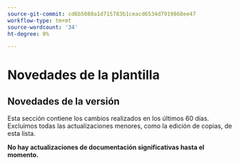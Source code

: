 ```yaml
---
source-git-commit: cd6b5088a1d715783b1ceacd6534d7919868ee47
workflow-type: tm+mt
source-wordcount: '34'
ht-degree: 0%

---
```

# Novedades de la plantilla

## Novedades de la versión

Esta sección contiene los cambios realizados en los últimos 60 días. Excluimos todas las actualizaciones menores, como la edición de copias, de esta lista.

__No hay actualizaciones de documentación significativas hasta el momento.__
